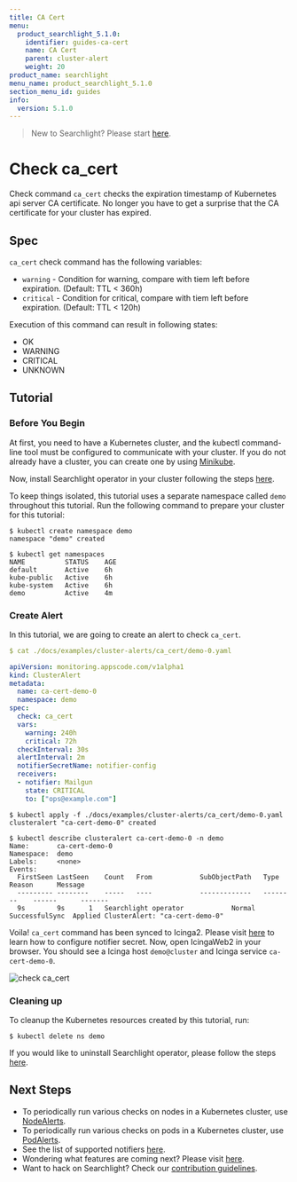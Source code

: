 ```yaml
---
title: CA Cert
menu:
  product_searchlight_5.1.0:
    identifier: guides-ca-cert
    name: CA Cert
    parent: cluster-alert
    weight: 20
product_name: searchlight
menu_name: product_searchlight_5.1.0
section_menu_id: guides
info:
  version: 5.1.0
---
```


> New to Searchlight? Please start [here](/products/searchlight/5.1.0/concepts/README).

# Check ca_cert

Check command `ca_cert` checks the expiration timestamp of Kubernetes api server CA certificate. No longer you have to get a surprise that the CA certificate for your cluster has expired.

## Spec
`ca_cert` check command has the following variables:

- `warning` - Condition for warning, compare with tiem left before expiration. (Default: TTL < 360h)
- `critical` - Condition for critical, compare with tiem left before expiration. (Default: TTL < 120h)

Execution of this command can result in following states:

- OK
- WARNING
- CRITICAL
- UNKNOWN


## Tutorial

### Before You Begin
At first, you need to have a Kubernetes cluster, and the kubectl command-line tool must be configured to communicate with your cluster. If you do not already have a cluster, you can create one by using [Minikube](https://github.com/kubernetes/minikube).

Now, install Searchlight operator in your cluster following the steps [here](/products/searchlight/5.1.0/setup/install).

To keep things isolated, this tutorial uses a separate namespace called `demo` throughout this tutorial. Run the following command to prepare your cluster for this tutorial:

```console
$ kubectl create namespace demo
namespace "demo" created

$ kubectl get namespaces
NAME          STATUS    AGE
default       Active    6h
kube-public   Active    6h
kube-system   Active    6h
demo          Active    4m
```

### Create Alert
In this tutorial, we are going to create an alert to check `ca_cert`.
```yaml
$ cat ./docs/examples/cluster-alerts/ca_cert/demo-0.yaml

apiVersion: monitoring.appscode.com/v1alpha1
kind: ClusterAlert
metadata:
  name: ca-cert-demo-0
  namespace: demo
spec:
  check: ca_cert
  vars:
    warning: 240h
    critical: 72h
  checkInterval: 30s
  alertInterval: 2m
  notifierSecretName: notifier-config
  receivers:
  - notifier: Mailgun
    state: CRITICAL
    to: ["ops@example.com"]
```
```console
$ kubectl apply -f ./docs/examples/cluster-alerts/ca_cert/demo-0.yaml 
clusteralert "ca-cert-demo-0" created

$ kubectl describe clusteralert ca-cert-demo-0 -n demo
Name:		ca-cert-demo-0
Namespace:	demo
Labels:		<none>
Events:
  FirstSeen	LastSeen	Count	From			SubObjectPath	Type		Reason		Message
  ---------	--------	-----	----			-------------	--------	------		-------
  9s		9s		1	Searchlight operator			Normal		SuccessfulSync	Applied ClusterAlert: "ca-cert-demo-0"
```

Voila! `ca_cert` command has been synced to Icinga2. Please visit [here](/products/searchlight/5.1.0/guides/notifiers) to learn how to configure notifier secret. Now, open IcingaWeb2 in your browser. You should see a Icinga host `demo@cluster` and Icinga service `ca-cert-demo-0`.

![check ca_cert](/products/searchlight/5.1.0/images/cluster-alerts/ca_cert/demo-0.png)

### Cleaning up
To cleanup the Kubernetes resources created by this tutorial, run:
```console
$ kubectl delete ns demo
```

If you would like to uninstall Searchlight operator, please follow the steps [here](/products/searchlight/5.1.0/setup/uninstall).


## Next Steps
 - To periodically run various checks on nodes in a Kubernetes cluster, use [NodeAlerts](/products/searchlight/5.1.0/concepts/alert-types/node-alert).
 - To periodically run various checks on pods in a Kubernetes cluster, use [PodAlerts](/products/searchlight/5.1.0/concepts/alert-types/pod-alert).
 - See the list of supported notifiers [here](/products/searchlight/5.1.0/guides/notifiers).
 - Wondering what features are coming next? Please visit [here](/products/searchlight/5.1.0/roadmap).
 - Want to hack on Searchlight? Check our [contribution guidelines](/products/searchlight/5.1.0/CONTRIBUTING).
